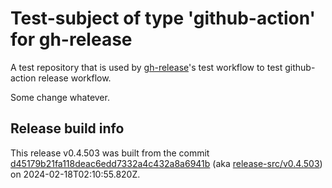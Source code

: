 # Test-subject of type 'github-action' for gh-release

A test repository that is used by [gh-release](https://github.com/kattecon/gh-release)'s test workflow to test github-action release workflow.

Some change whatever.


## Release build info

This release v0.4.503 was built from the commit [d45179b21fa118deac6edd7332a4c432a8a6941b](https://github.com/kattecon/gh-release-test-ga/tree/d45179b21fa118deac6edd7332a4c432a8a6941b) (aka [release-src/v0.4.503](https://github.com/kattecon/gh-release-test-ga/tree/release-src/v0.4.503)) on 2024-02-18T02:10:55.820Z.
        